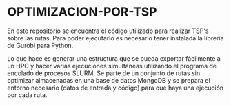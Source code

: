 # OPTIMIZACION-POR-TSP
En este repositorio se encuentra el código utilizado para realizar TSP's sobre las rutas.
Para poder ejecutarlo es necesario tener instalada la librería de Gurobi para Python. 

Lo que hace es generar una estructura que se pueda exportar fácilmente a un HPC y hacer varias ejecuciones simultáneas utilizando el programa de encolado de procesos SLURM. Se parte de un conjunto de rutas sin optimizar almacenadas en una base de datos MongoDB y se prepara el entorno necesario (datos de entrada y código) para que haya una ejecución por cada ruta.
